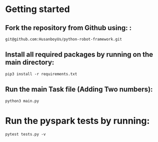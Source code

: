 # Getting started 

## Fork the repository from Github using: :

```
git@github.com:HusanboyUs/python-robot-framework.git
```

## Install all required packages by running on the main directory:

```
pip3 install -r requirements.txt
```

## Run the main Task file (Adding Two numbers):

```
python3 main.py
```

# Run the pyspark tests by running:

```
pytest tests.py -v
```

